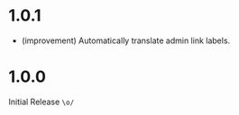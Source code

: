 1.0.1
=====

*   (improvement) Automatically translate admin link labels.


1.0.0
=====

Initial Release `\o/`

